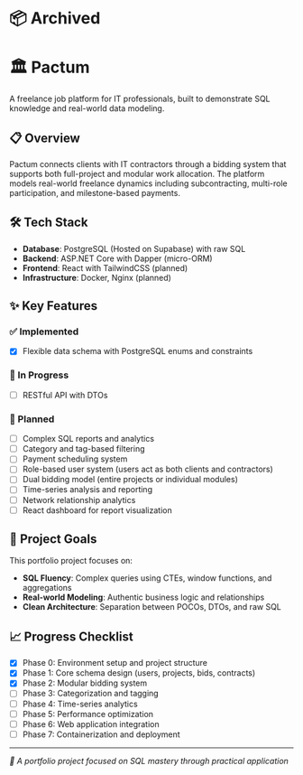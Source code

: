 # 📦 Archived

# 🏛️ Pactum

A freelance job platform for IT professionals, built to demonstrate SQL knowledge and real-world data modeling.

## 📋 Overview

Pactum connects clients with IT contractors through a bidding system that supports both full-project and modular work allocation. The platform models real-world freelance dynamics including subcontracting, multi-role participation, and milestone-based payments.

## 🛠️ Tech Stack

- **Database**: PostgreSQL (Hosted on Supabase) with raw SQL
- **Backend**: ASP.NET Core with Dapper (micro-ORM)
- **Frontend**: React with TailwindCSS (planned)
- **Infrastructure**: Docker, Nginx (planned)

## ✨ Key Features

### ✅ Implemented
- [x] Flexible data schema with PostgreSQL enums and constraints

### 🚧 In Progress
- [ ] RESTful API with DTOs

### 📅 Planned
- [ ] Complex SQL reports and analytics
- [ ] Category and tag-based filtering
- [ ] Payment scheduling system
- [ ] Role-based user system (users act as both clients and contractors)
- [ ] Dual bidding model (entire projects or individual modules)
- [ ] Time-series analysis and reporting
- [ ] Network relationship analytics
- [ ] React dashboard for report visualization

## 🎯 Project Goals

This portfolio project focuses on:
- **SQL Fluency**: Complex queries using CTEs, window functions, and aggregations
- **Real-world Modeling**: Authentic business logic and relationships
- **Clean Architecture**: Separation between POCOs, DTOs, and raw SQL

## 📈 Progress Checklist

- [x] Phase 0: Environment setup and project structure
- [x] Phase 1: Core schema design (users, projects, bids, contracts)
- [x] Phase 2: Modular bidding system
- [ ] Phase 3: Categorization and tagging
- [ ] Phase 4: Time-series analytics
- [ ] Phase 5: Performance optimization
- [ ] Phase 6: Web application integration
- [ ] Phase 7: Containerization and deployment

---

*🚀 A portfolio project focused on SQL mastery through practical application*
